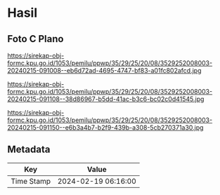 # Hasil

## Foto C Plano

https://sirekap-obj-formc.kpu.go.id/1053/pemilu/ppwp/35/29/25/20/08/3529252008003-20240215-091008--eb6d72ad-4695-4747-bf83-a01fc802afcd.jpg

https://sirekap-obj-formc.kpu.go.id/1053/pemilu/ppwp/35/29/25/20/08/3529252008003-20240215-091108--38d86967-b5dd-41ac-b3c6-bc02c0d41545.jpg

https://sirekap-obj-formc.kpu.go.id/1053/pemilu/ppwp/35/29/25/20/08/3529252008003-20240215-091150--e6b3a4b7-b2f9-439b-a308-5cb270371a30.jpg


## Metadata

| Key        | Value               |
| ---------- | ------------------- |
| Time Stamp | 2024-02-19 06:16:00 |



